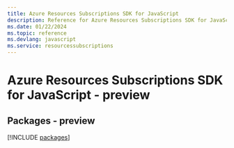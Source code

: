 ```yaml
---
title: Azure Resources Subscriptions SDK for JavaScript
description: Reference for Azure Resources Subscriptions SDK for JavaScript
ms.date: 01/22/2024
ms.topic: reference
ms.devlang: javascript
ms.service: resourcessubscriptions
---
```

# Azure Resources Subscriptions SDK for JavaScript - preview
## Packages - preview
[!INCLUDE [packages](resources-subscriptions-index.md)]